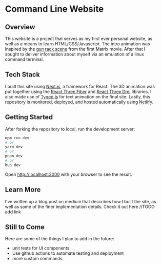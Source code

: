 # Command Line Website

## Overview

This website is a project that serves as my first ever personal website, as well as a means to learn HTML/CSS/Javascript. The intro animation was inspired by the [gun rack scene](https://www.youtube.com/watch?v=lVlHCGPpGCc) from the first Matrix movie. After that I sought to deliver information about myself via an emulation of a linux command terminal.

## Tech Stack

I built this site using [Next.js](https://nextjs.org/docs), a framework for React. The 3D animation was put together using the [React Three Fiber](https://docs.pmnd.rs/react-three-fiber/getting-started/introduction) and [React Three Drei](https://github.com/pmndrs/drei) libraries. I also made use of [Typed.js](https://github.com/mattboldt/typed.js) for text animation on the final site. Lastly, this repository is monitored, deployed, and hosted automatically using [Netlify](https://www.netlify.com/).

## Getting Started

After forking the repository to local, run the development server:

```bash
npm run dev
# or
yarn dev
# or
pnpm dev
# or
bun dev
```

Open [http://localhost:3000](http://localhost:3000) with your browser to see the result.

## Learn More

I've written up a blog post on medium that describes how I built the site, as well as some of the finer implementation details. Check it out here //TODO add link

## Still to Come

Here are some of the things I plan to add in the future:

- unit tests for UI components
- Use github actions to automate testing and deployment
- more custom commands 
